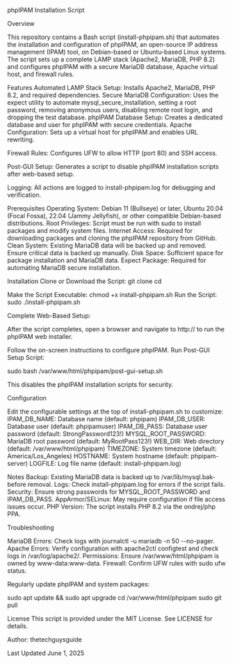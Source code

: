 phpIPAM Installation Script

Overview

This repository contains a Bash script (install-phpipam.sh) that automates the installation and configuration of phpIPAM, an open-source IP address management (IPAM) tool, on Debian-based or Ubuntu-based Linux systems. The script sets up a complete LAMP stack (Apache2, MariaDB, PHP 8.2) and configures phpIPAM with a secure MariaDB database, Apache virtual host, and firewall rules.

Features
  Automated LAMP Stack Setup: Installs Apache2, MariaDB, PHP 8.2, and required dependencies.
  Secure MariaDB Configuration: Uses the expect utility to automate mysql_secure_installation, setting a root password, removing anonymous users, disabling remote root login, and dropping the test database.
  phpIPAM Database Setup: Creates a dedicated database and user for phpIPAM with secure credentials.
  Apache Configuration: Sets up a virtual host for phpIPAM and enables URL rewriting.

Firewall Rules: Configures UFW to allow HTTP (port 80) and SSH access.

Post-GUI Setup: Generates a script to disable phpIPAM installation scripts after web-based setup.

Logging: All actions are logged to install-phpipam.log for debugging and verification.

Prerequisites
  Operating System: Debian 11 (Bullseye) or later, Ubuntu 20.04 (Focal Fossa), 22.04 (Jammy Jellyfish), or other compatible Debian-based distributions.
  Root Privileges: Script must be run with sudo to install packages and modify system files.
  Internet Access: Required for downloading packages and cloning the phpIPAM repository from GitHub.
  Clean System: Existing MariaDB data will be backed up and removed. Ensure critical data is backed up manually.
  Disk Space: Sufficient space for package installation and MariaDB data.
  Expect Package: Required for automating MariaDB secure installation.

Installation
  Clone or Download the Script:
  git clone <repository-url>
  cd <repository-directory>
  
  Make the Script Executable:
    chmod +x install-phpipam.sh
  Run the Script:
    sudo ./install-phpipam.sh

Complete Web-Based Setup:

After the script completes, open a browser and navigate to http://<server-ip> to run the phpIPAM web installer.

Follow the on-screen instructions to configure phpIPAM.
Run Post-GUI Setup Script:

sudo bash /var/www/html/phpipam/post-gui-setup.sh

This disables the phpIPAM installation scripts for security.

Configuration

Edit the configurable settings at the top of install-phpipam.sh to customize:
  IPAM_DB_NAME: Database name (default: phpipam)
  IPAM_DB_USER: Database user (default: phpipamuser)
  IPAM_DB_PASS: Database user password (default: StrongPassword123!)
  MYSQL_ROOT_PASSWORD: MariaDB root password (default: MyRootPass123!)
  WEB_DIR: Web directory (default: /var/www/html/phpipam)
  TIMEZONE: System timezone (default: America/Los_Angeles)
  HOSTNAME: System hostname (default: phpipam-server)
  LOGFILE: Log file name (default: install-phpipam.log)

Notes
  Backup: Existing MariaDB data is backed up to /var/lib/mysql.bak-<timestamp> before removal.
  Logs: Check install-phpipam.log for errors if the script fails.
  Security: Ensure strong passwords for MYSQL_ROOT_PASSWORD and IPAM_DB_PASS.
  AppArmor/SELinux: May require configuration if file access issues occur.
  PHP Version: The script installs PHP 8.2 via the ondrej/php PPA.

Troubleshooting

MariaDB Errors: Check logs with journalctl -u mariadb -n 50 --no-pager.
Apache Errors: Verify configuration with apache2ctl configtest and check logs in /var/log/apache2/.
Permissions: Ensure /var/www/html/phpipam is owned by www-data:www-data.
Firewall: Confirm UFW rules with sudo ufw status.

Regularly update phpIPAM and system packages:

sudo apt update && sudo apt upgrade
cd /var/www/html/phpipam
sudo git pull

License
  This script is provided under the MIT License. See LICENSE for details.

Author: thetechguysguide

Last Updated
June 1, 2025
